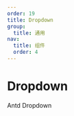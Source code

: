 ```yaml
---
order: 19
title: Dropdown
group:
  title: 通用
nav:
  title: 组件
  order: 4
---
```


# Dropdown

Antd Dropdown

<code src="./example/demo2.tsx"></code>
